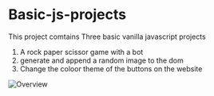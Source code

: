 # Basic-js-projects
This project comtains Three basic vanilla javascript projects
1. A rock paper scissor game with a bot
2. generate and append a random image to the dom
3. Change the coloor theme of the buttons on the website


![Overview](https://github.com/Sonny1314/resume/blob/master/resume.jpg)
